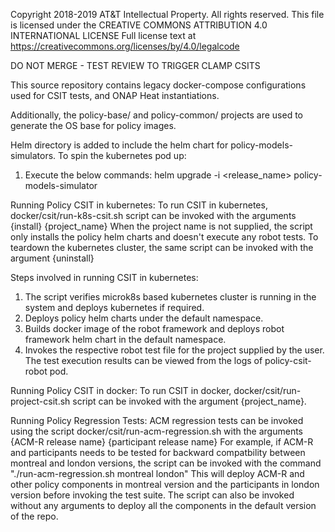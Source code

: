 Copyright 2018-2019 AT&T Intellectual Property. All rights reserved.
This file is licensed under the CREATIVE COMMONS ATTRIBUTION 4.0 INTERNATIONAL LICENSE
Full license text at https://creativecommons.org/licenses/by/4.0/legalcode

DO NOT MERGE - TEST REVIEW TO TRIGGER CLAMP CSITS

This source repository contains legacy docker-compose configurations used for CSIT
tests, and ONAP Heat instantiations.

Additionally, the policy-base/ and policy-common/ projects are used to generate 
the OS base for policy images.

Helm directory is added to include the helm chart for policy-models-simulators.
To spin the kubernetes pod up:
1. Execute the below commands:
    helm upgrade -i <release_name> policy-models-simulator
    

Running Policy CSIT in kubernetes:
  To run CSIT in kubernetes, docker/csit/run-k8s-csit.sh script can be invoked with the arguments {install} {project_name}
  When the project name is not supplied, the script only installs the policy helm charts and doesn't execute any robot tests.
  To teardown the kubernetes cluster, the same script can be invoked with the argument {uninstall}
  
Steps involved in running CSIT in kubernetes:
  1. The script verifies microk8s based kubernetes cluster is running in the system and deploys kubernetes if required.
  2. Deploys policy helm charts under the default namespace.
  3. Builds docker image of the robot framework and deploys robot framework helm chart in the default namespace.
  4. Invokes the respective robot test file for the project supplied by the user. 
     The test execution results can be viewed from the logs of policy-csit-robot pod.

Running Policy CSIT in docker:
To run CSIT in docker, docker/csit/run-project-csit.sh script can be invoked with the argument {project_name}.

Running Policy Regression Tests:
  ACM regression tests can be invoked using the script docker/csit/run-acm-regression.sh with the arguments {ACM-R release name} {participant release name}
  For example, if ACM-R and participants needs to be tested for backward compatbility between montreal and london versions, the script can be invoked 
  with the command "./run-acm-regression.sh montreal london"
  This will deploy ACM-R and other policy components in montreal version and the participants in london version before invoking the test suite.
  The script can also be invoked without any arguments to deploy all the components in the default version of the repo.
